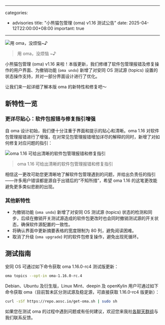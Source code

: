 
---
categories:
  - advisories
title: "小熊猫包管理 (oma) v1.16 测试公告"
date: 2025-04-12T22:00:00+08:00
important: true
---
![用 oma，没烦恼~♪](/assets/news/oma-banner-1.16.png)
> 用 oma，没烦恼 ~♪

小熊猫包管理 (oma) v1.16 来啦！本版更新，我们修缮了软件包管理报错及修复操作的用户界面、为撤销功能 (`oma undo`) 新增了对安同 OS 测试源 (topics) 设置的状态操作支持，并对一部分界面设计进行了优化。

让我们来一起详细了解本版 oma 的新特性和修复吧～


新特性一览
---

### 更详尽贴心：软件包报错与修复指引增强

自 oma 设计初始，我们便十分注重于界面和提示的贴心和清晰。oma 1.16 对软件包管理报错进行了增强，在对常见包管理报错增加详尽的解释的同时，新增了对如何修复对应问题的指引：

![oma 1.16 可给出清晰的软件包管理报错和修复指引](/assets/news/oma-1.16-instructions.png)
> oma 1.16 可给出清晰的软件包管理报错和修复指引

相信这一更改可助您更清晰地了解软件包管理遇到的问题，并给出负责任的指引——许多用户错误都是源自于出错后的“不知所措”，希望 oma 1.16 的这笔更改能避免更多类似悲剧的出现。

### 其他新特性

- 为撤销功能 (`oma undo`) 新增了对安同 OS 测试源 (topics) 状态的检测和同步，后续在撤销开关测试源造成的软件包更改时也会同时撤销测试源的开关状态，确保软件源配置的一致性。
- 将确认界面中更新摘要表格的宽度限制为 80 列，避免阅读困难。
- 取消了升级 (`oma upgrade`) 时的软件包修复操作，避免出现死循环。

测试指南
---

安同 OS 可通过如下命令获取 oma 1.16.0-rc4 测试版更新：

```bash
oma topics --opt-in oma-1.16.0-rc.4
```

Debian、Ubuntu 及衍生版，Linux Mint、deepin 及 openKylin 用户可通过如下命令获取 oma（目前暂未区分测试源及稳定源，可直接获取 1.16.0-rc4 版更新）：

```bash
curl -sSf https://repo.aosc.io/get-oma.sh | sudo sh
```

如果您在测试 oma 的过程中遇到问题或有任何建议，欢迎您来我社[各聊天群组](https://aosc.io/contact)与我们联系反馈。
